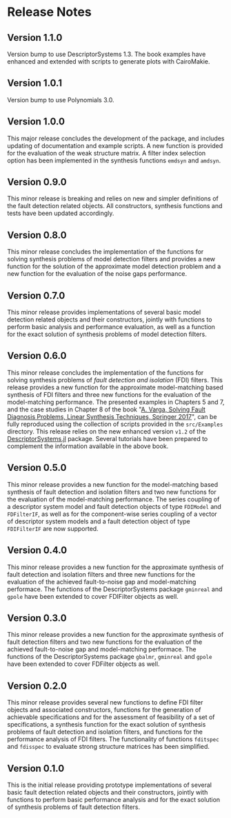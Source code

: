 # Release Notes

## Version 1.1.0

Version bump to use DescriptorSystems 1.3. The book examples have enhanced and 
extended with scripts to generate plots with CairoMakie.

## Version 1.0.1

Version bump to use Polynomials 3.0.

## Version 1.0.0 

This major release concludes the development of the package, and includes updating of documentation and example scripts. A new function is provided for the evaluation of the weak structure matrix. A filter index selection option has been implemented in the synthesis functions `emdsyn` and `amdsyn`.

## Version 0.9.0 

This minor release is breaking and relies on new and simpler definitions of the fault detection related objects. All constructors, synthesis functions and tests have been updated accordingly. 

## Version 0.8.0 

This minor release concludes the implementation of the functions for solving synthesis problems of 
model detection filters and provides a new function for the solution of the approximate model detection problem and a new function for the evaluation of the noise gaps performance. 

## Version 0.7.0 

This minor release provides implementations of several basic model detection related objects and their constructors, jointly with functions to perform basic analysis and performance evaluation, as well as a function for the exact solution of synthesis problems of model detection filters. 

## Version 0.6.0 

This minor release concludes the implementation of the functions for solving synthesis problems of _fault detection and isolation_ (FDI) filters. This release provides a new function for the approximate model-matching based synthesis of FDI filters and three new functions for the evaluation of the model-matching performance. The presented examples in Chapters 5 and 7, and the case studies in Chapter 8 of the book 
"[A. Varga, Solving Fault Diagnosis Problems, Linear Synthesis Techniques, Springer 2017](https://www.springer.com/us/book/9783319515588)", can be fully reproduced using the collection of scripts provided in the `src/Examples` directory.  This release relies on the new enhanced version `v1.2` of the [DescriptorSystems.jl](https://github.com/andreasvarga/DescriptorSystems.jl) package. Several tutorials have been prepared to complement the information available in the above book.

## Version 0.5.0 

This minor release provides a new function for the model-matching based synthesis of fault detection and isolation filters and two new functions for the evaluation of the model-matching performance. The series coupling of a descriptor system model and fault detection objects of type `FDIModel` and `FDFilterIF`, as well as for the component-wise series coupling of a vector of descriptor system models and a fault detection object of type `FDIFilterIF` are now supported. 

## Version 0.4.0 

This minor release provides a new function for the approximate synthesis of fault detection and isolation filters and three new functions for the evaluation of the achieved fault-to-noise gap and model-matching performace. The functions of the DescriptorSystems package  `gminreal` and `gpole` have been extended to cover FDIFilter objects as well. 

## Version 0.3.0 

This minor release provides a new function for the approximate synthesis of fault detection filters and two new functions for the evaluation of the achieved fault-to-noise gap and model-matching performace. The functions of the DescriptorSystems package  `gbalmr`, `gminreal` and `gpole` have been extended to cover FDFilter objects as well. 

## Version 0.2.0 

This minor release provides several new functions to define FDI filter objects and associated constructors, functions for the generation of achievable specifications and for the assessment of feasibility of a set of specifications, a synthesis function for the exact solution of synthesis problems of fault detection and isolation filters, and functions for the performance analysis of FDI filters. The functionality of functions `fditspec` and `fdisspec` to evaluate strong structure matrices has been simplified.

## Version 0.1.0

This is the initial release providing prototype implementations of several basic fault detection related objects and their constructors, jointly with functions to perform basic performance analysis and for the exact solution of synthesis problems of fault detection filters.  
